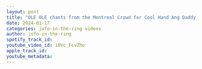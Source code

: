 ```yaml
---
layout: post
title: "OLE OLE chants from the Montreal Crowd for Cool Hand Ang Daddy Magic AEW"
date: 2024-01-17
categories: jofo-in-the-ring videos
author: jofo-in-the-ring
spotify_track_id: 
youtube_video_id: i0Vc_FcvZho
apple_track_id: 
youtube_metadata: 
---
```

